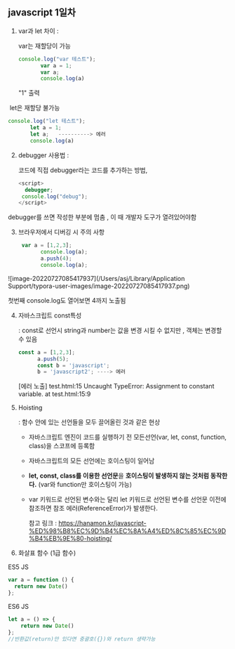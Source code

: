 ## javascript 1일차

1. var과 let 차이 :

   var는 재할당이 가능 

   ```javascript
   console.log("var 테스트");
          var a = 1;
          var a;
          console.log(a)
   ```

   "1" 출력



​	let은 재할당 불가능

```javascript
console.log("let 테스트");
       let a = 1;
       let a;   ----------> 에러
       console.log(a) 
```

2. debugger 사용법 : 

   코드에 직접 debugger라는 코드를 추가하는 방법,

   ```javascript
   <script>
     debugger;
   	console.log("debug");
   </script>
   ```

debugger를 쓰면 작성한 부분에 멈춤 , 이 때 개발자 도구가 열려있어야함



3. 브라우저에서 디버깅 시 주의 사항

   ```javascript
    var a = [1,2,3];
          console.log(a);
          a.push(4);
          console.log(a);
   ```

   

![image-20220727085417937](/Users/asj/Library/Application Support/typora-user-images/image-20220727085417937.png)

첫번째 console.log도 열어보면 4까지 노출됨



4. 자바스크립트 const특성

   : const로 선언시 string과 number는 값을 변경 시킬 수 없지만 , 객체는 변경할 수 있음

   ```javascript
   const a = [1,2,3];
         a.push(5);
         const b = 'javascript';
         b = 'javascript2'; ----> 에러
   ```

   

   [에러 노출] test.html:15 Uncaught TypeError: Assignment to constant variable.
       at test.html:15:9



5. Hoisting

   : 함수 안에 있는 선언들을 모두 끌어올린 것과 같은 현상

   * 자바스크립트 엔진이 코드를 실행하기 전 모든선언(var, let, const, function, class)을 스코프에 등록함

   * 자바스크립트의 모든 선언에는 호이스팅이 일어남

   * **let, const, class를 이용한 선언문**을 **호이스팅이 발생하지 않는 것처럼 동작한다.**  (var와 function만 호이스팅이 가능)

   * var 키워드로 선언된 변수와는 달리 let 키워드로 선언된 변수를 선언문 이전에 참조하면 참조 에러(ReferenceError)가 발생한다.

     참고 링크 : https://hanamon.kr/javascript-%ED%98%B8%EC%9D%B4%EC%8A%A4%ED%8C%85%EC%9D%B4%EB%9E%80-hoisting/
     
     

6. 화살표 함수 (1급 함수)

ES5 JS

```javascript
var a = function () {
  return new Date()
};
```



ES6 JS

```javascript
let a = () => {
    return new Date()
};
//반환값(return)만 있다면 중괄호({})와 return 생략가능
```

